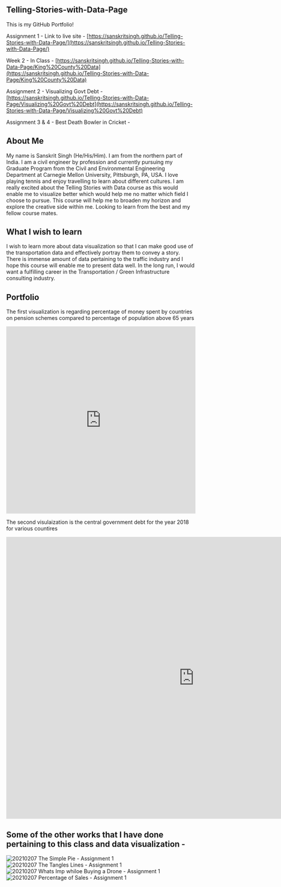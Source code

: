 ## Telling-Stories-with-Data-Page

This is my GitHub Portfolio!

Assignment 1 - Link to live site - [https://sanskritsingh.github.io/Telling-Stories-with-Data-Page/](https://sanskritsingh.github.io/Telling-Stories-with-Data-Page/)

Week 2 - In Class - [https://sanskritsingh.github.io/Telling-Stories-with-Data-Page/King%20County%20Data](https://sanskritsingh.github.io/Telling-Stories-with-Data-Page/King%20County%20Data)

Assignment 2 - Visualizing Govt Debt - [https://sanskritsingh.github.io/Telling-Stories-with-Data-Page/Visualizing%20Govt%20Debt](https://sanskritsingh.github.io/Telling-Stories-with-Data-Page/Visualizing%20Govt%20Debt)

Assignment 3 & 4 - Best Death Bowler in Cricket - 


## About Me

My name is Sanskrit Singh (He/His/Him). I am from the northern part of India. I am a civil engineer by profession and currently pursuing my Graduate Program from the Civil and Environmental Engineering Department at Carnegie Mellon University, Pittsburgh, PA, USA. I love playing tennis and enjoy travelling to learn about different cultures. I am really excited about the Telling Stories with Data course as this would enable me to visualize better which would help me no matter which field I choose to pursue. This course will help me to broaden my horizon and explore the creative side within me. Looking to learn from the best and my fellow course mates. 

## What I wish to learn

I wish to learn more about data visualization so that I can make good use of the transportation data and effectively portray them to convey a story. There is immense amount of data pertaining to the traffic industry and I hope this course will enable me to present data well. In the long run, I would want a fulfilling career in the Transportation / Green Infrastructure consulting industry.

## Portfolio

The first visualization is regarding percentage of money spent by countries on pension schemes compared to percentage of population above 65 years

<iframe title="Brazil's golden oldie blowout" aria-label="chart" id="datawrapper-chart-bi5le" src="https://datawrapper.dwcdn.net/bi5le/1/" scrolling="no" frameborder="0" style="width: 0; min-width: 100% !important; border: none;" height="498"></iframe><script type="text/javascript">!function(){"use strict";window.addEventListener("message",(function(a){if(void 0!==a.data["datawrapper-height"])for(var e in a.data["datawrapper-height"]){var t=document.getElementById("datawrapper-chart-"+e)||document.querySelector("iframe[src*='"+e+"']");t&&(t.style.height=a.data["datawrapper-height"][e]+"px")}}))}();
</script>

The second visulaization is the central government debt for the year 2018 for various countires

<iframe src="https://data.oecd.org/chart/6gMT" width="1000" height="750" style="border: 0" mozallowfullscreen="true" webkitallowfullscreen="true" allowfullscreen="true"><a href="https://data.oecd.org/chart/6gMT" target="_blank">OECD Chart: General government debt, Total, % of GDP, Annual, 2018</a></iframe>


## Some of the other works that I have done pertaining to this class and data visualization - 

![20210207 The Simple Pie - Assignment 1](https://user-images.githubusercontent.com/78463682/107310652-d3538880-6a5a-11eb-9642-7a56569ab945.png)
![20210207 The Tangles Lines - Assignment 1](https://user-images.githubusercontent.com/78463682/107310654-d3ec1f00-6a5a-11eb-9977-aa51f2c0cb09.jpg)
![20210207 Whats Imp whiloe Buying a Drone - Assignment 1](https://user-images.githubusercontent.com/78463682/107310656-d484b580-6a5a-11eb-8e07-c3432c1cab60.jpg)
![20210207 Percentage of Sales - Assignment 1](https://user-images.githubusercontent.com/78463682/107310657-d51d4c00-6a5a-11eb-9a44-c258b50a3d65.jpg)




